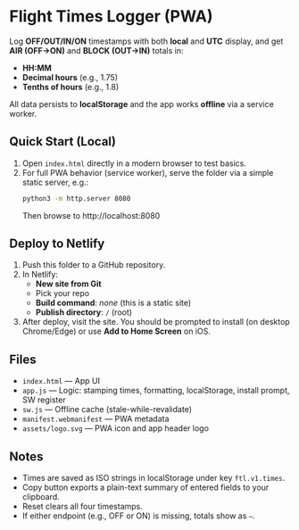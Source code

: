 # Flight Times Logger (PWA)

Log **OFF/OUT/IN/ON** timestamps with both **local** and **UTC** display, and get **AIR (OFF→ON)** and **BLOCK (OUT→IN)** totals in:
- **HH:MM**
- **Decimal hours** (e.g., 1.75)
- **Tenths of hours** (e.g., 1.8)

All data persists to **localStorage** and the app works **offline** via a service worker.

## Quick Start (Local)

1. Open `index.html` directly in a modern browser to test basics.
2. For full PWA behavior (service worker), serve the folder via a simple static server, e.g.:
   ```bash
   python3 -m http.server 8080
   ```
   Then browse to http://localhost:8080

## Deploy to Netlify

1. Push this folder to a GitHub repository.
2. In Netlify:
   - **New site from Git**
   - Pick your repo
   - **Build command**: _none_ (this is a static site)
   - **Publish directory**: `/` (root)
3. After deploy, visit the site. You should be prompted to install (on desktop Chrome/Edge) or use **Add to Home Screen** on iOS.

## Files

- `index.html` — App UI
- `app.js` — Logic: stamping times, formatting, localStorage, install prompt, SW register
- `sw.js` — Offline cache (stale-while-revalidate)
- `manifest.webmanifest` — PWA metadata
- `assets/logo.svg` — PWA icon and app header logo

## Notes

- Times are saved as ISO strings in localStorage under key `ftl.v1.times`.
- Copy button exports a plain-text summary of entered fields to your clipboard.
- Reset clears all four timestamps.
- If either endpoint (e.g., OFF or ON) is missing, totals show as `—`.
